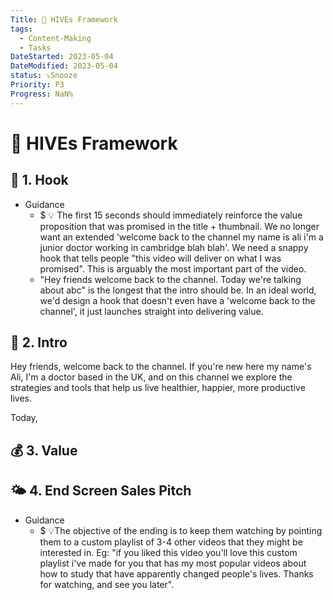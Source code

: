 ```yaml
---
Title: 🐝 HIVEs Framework
tags:
  - Content-Making
  - Tasks
DateStarted: 2023-05-04
DateModified: 2023-05-04
status: ⤵️Snooze
Priority: P3
Progress: NaN%
---
```


# 🐝 HIVEs Framework

## 🎣 1. Hook

- Guidance
  - $ 💡 The first 15 seconds should immediately reinforce the value proposition that was promised in the title + thumbnail. We no longer want an extended 'welcome back to the channel my name is ali i'm a junior doctor working in cambridge blah blah'. We need a snappy hook that tells people "this video will deliver on what I was promised". This is arguably the most important part of the video.
  - "Hey friends welcome back to the channel. Today we're talking about abc" is the longest that the intro should be. In an ideal world, we'd design a hook that doesn't even have a 'welcome back to the channel', it just launches straight into delivering value.

## 💭 2. Intro

Hey friends, welcome back to the channel. If you're new here my name's Ali, I'm a doctor based in the UK, and on this channel we explore the strategies and tools that help us live healthier, happier, more productive lives.

Today,

## 💰 3. Value

## 🌤 4. End Screen Sales Pitch

- Guidance
  - $ 💡The objective of the ending is to keep them watching by pointing them to a custom playlist of 3-4 other videos that they might be interested in. Eg: "if you liked this video you'll love this custom playlist i've made for you that has my most popular videos about how to study that have apparently changed people's lives. Thanks for watching, and see you later".
